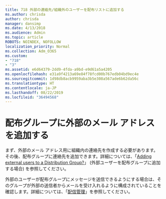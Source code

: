 ```yaml
---
title: 718 外部の連絡先/組織外のユーザーを配布リストに追加する
ms.author: chrisda
author: chrisda
manager: dansimp
ms.date: 4/13/2018
ms.audience: Admin
ms.topic: article
ROBOTS: NOINDEX, NOFOLLOW
localization_priority: Normal
ms.collection: Adm_O365
ms.custom:
- "718"
- "3"
ms.assetid: e6d64379-2dd9-4fda-a9bd-e9d61a5a4205
ms.openlocfilehash: e31a9f4213a69e84f78fcd00b767edb04bd9ec4e
ms.sourcegitcommit: 1d98db8acb9959aba3b5e308a567ade6b62da56c
ms.translationtype: HT
ms.contentlocale: ja-JP
ms.lasthandoff: 08/22/2019
ms.locfileid: "36494568"
---
```

# <a name="add-external-email-addresses-to-a-distribution-group"></a>配布グループに外部のメール アドレスを追加する

まず、外部のメール アドレス用に組織内の連絡先を作成する必要があります。その後、配布グループに連絡先を追加できます。詳細については、「[Adding external users to a Distribution Group?](https://support.office.com/client/caa0f310-0bb7-48e3-8ad2-cb358b53bbba)」 (外部ユーザーを配布グループに追加する場合) を参照してください。

外部のユーザーが配布グループにメッセージを送信できるようにする場合は、そのグループが外部の送信者からメールを受け入れるように構成されていることを確認します。詳細については、「[配信管理](https://technet.microsoft.com/library/bb124513.aspx#deliverymanagement)」を参照してください。
